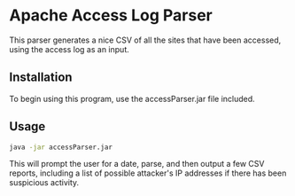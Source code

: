 # Apache Access Log Parser

This parser generates a nice CSV of all the sites that have been accessed, using the access log as an input.

## Installation

To begin using this program, use the accessParser.jar file included.

## Usage

```bash
java -jar accessParser.jar
```
This will prompt the user for a date, parse, and then output a few CSV reports, including a list of possible attacker's IP addresses if there has been suspicious activity.